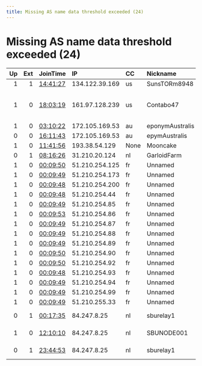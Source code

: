 ```yaml
---
title: Missing AS name data threshold exceeded (24)
---
```


# Missing AS name data threshold exceeded (24)

|   Up |   Ext | JoinTime                                                                                            | IP             | CC   | Nickname        |   ORp |   Dirp | Version   | Contact                   | OS                           |   eFamMembers |
|-----:|------:|:----------------------------------------------------------------------------------------------------|:---------------|:-----|:----------------|------:|-------:|:----------|:--------------------------|:-----------------------------|--------------:|
|    1 |     1 | [14:41:27](https://metrics.torproject.org/rs.html#details/D123DC1C4BC09E5E7245364A7E0479E6D3838882) | 134.122.39.169 | us   | SunsTORm8948    |   443 |      0 | 0.4.5.6   | sunrise.tor@gmail.com     | Linux                        |             1 |
|    1 |     0 | [18:03:19](https://metrics.torproject.org/rs.html#details/8D4DB17DA176E1F37DEA78D89812CDAEB229B680) | 161.97.128.239 | us   | Contabo47       |  9001 |   9030 | 0.4.5.6   | None                      | Windows Server 2012 or later |             1 |
|    1 |     0 | [03:10:22](https://metrics.torproject.org/rs.html#details/931077B42E06950586C93B2B4486322AC6684EAF) | 172.105.169.53 | au   | eponymAustralis |   443 |      0 | 0.4.5.6   | tutela australis a.t prot | Linux                        |             1 |
|    0 |     0 | [16:11:43](https://metrics.torproject.org/rs.html#details/C65A1CC592BF1C77D7DEE74A54D4CFB353D1B531) | 172.105.169.53 | au   | epymAustralis   |   443 |      0 | 0.4.5.6   | tutela australis a.t pro  | Linux                        |             1 |
|    1 |     0 | [11:41:56](https://metrics.torproject.org/rs.html#details/C1C239582DDDA2DFCE674D365861FB2C1A96D8B9) | 193.38.54.129  | None | Mooncake        |  9001 |   9030 | 0.4.5.6   | id@i.onion                | Linux                        |             2 |
|    0 |     1 | [08:16:26](https://metrics.torproject.org/rs.html#details/A5066CC117060FF8675A1F1D581299F59C42947C) | 31.210.20.124  | nl   | GarloidFarm     |  9001 |     80 | 0.4.5.6   | glowniggersgfys           | Linux                        |             1 |
|    1 |     0 | [00:09:50](https://metrics.torproject.org/rs.html#details/8CBC7F039660547DFA4588485984770061FAEF53) | 51.210.254.125 | fr   | Unnamed         |   443 |     80 | 0.4.4.7   | None                      | Linux                        |             1 |
|    1 |     0 | [00:09:49](https://metrics.torproject.org/rs.html#details/54D294252A5EB2B15629737DDC317A185A11F60D) | 51.210.254.173 | fr   | Unnamed         |   443 |     80 | 0.4.4.7   | None                      | Linux                        |             1 |
|    1 |     0 | [00:09:48](https://metrics.torproject.org/rs.html#details/78881ECDF5B9177906B121851CEBD16099971EF0) | 51.210.254.200 | fr   | Unnamed         |   443 |     80 | 0.4.4.7   | None                      | Linux                        |             1 |
|    1 |     0 | [00:09:48](https://metrics.torproject.org/rs.html#details/339383B83E84C397A5A561845A403F7D17FD593F) | 51.210.254.44  | fr   | Unnamed         |   443 |     80 | 0.4.4.7   | None                      | Linux                        |             1 |
|    1 |     0 | [00:09:49](https://metrics.torproject.org/rs.html#details/F6B6F596411A0B67121603517F877B8A99C2F495) | 51.210.254.85  | fr   | Unnamed         |   443 |     80 | 0.4.4.7   | None                      | Linux                        |             1 |
|    1 |     0 | [00:09:53](https://metrics.torproject.org/rs.html#details/832D2A103F1D6DE03D398B18B54CFA1EE9928FB9) | 51.210.254.86  | fr   | Unnamed         |   443 |     80 | 0.4.4.7   | None                      | Linux                        |             1 |
|    1 |     0 | [00:09:49](https://metrics.torproject.org/rs.html#details/319D8349C6FCDB11139B4D3A3525B794CE488EB6) | 51.210.254.87  | fr   | Unnamed         |   443 |     80 | 0.4.4.7   | None                      | Linux                        |             1 |
|    1 |     0 | [00:09:49](https://metrics.torproject.org/rs.html#details/E619ABEF6A99831B890ABDAFD6C610F7500522CB) | 51.210.254.88  | fr   | Unnamed         |   443 |     80 | 0.4.4.7   | None                      | Linux                        |             1 |
|    1 |     0 | [00:09:49](https://metrics.torproject.org/rs.html#details/E8EF43AB40618BF72AC528841D21D8B404D0C97C) | 51.210.254.89  | fr   | Unnamed         |   443 |     80 | 0.4.4.7   | None                      | Linux                        |             1 |
|    1 |     0 | [00:09:50](https://metrics.torproject.org/rs.html#details/4B0772AD298D6083AC5907070661670ECAE219B1) | 51.210.254.90  | fr   | Unnamed         |   443 |     80 | 0.4.4.7   | None                      | Linux                        |             1 |
|    1 |     0 | [00:09:50](https://metrics.torproject.org/rs.html#details/243BA1044071130A9E9358B78B6B09F046236541) | 51.210.254.92  | fr   | Unnamed         |   443 |     80 | 0.4.4.7   | None                      | Linux                        |             1 |
|    1 |     0 | [00:09:48](https://metrics.torproject.org/rs.html#details/10DC913CFE254AAE5D8BEC398C1374F871F62D2B) | 51.210.254.93  | fr   | Unnamed         |   443 |     80 | 0.4.4.7   | None                      | Linux                        |             1 |
|    1 |     0 | [00:09:49](https://metrics.torproject.org/rs.html#details/F8EC7ED6B43A9893427BDAB2B3D797629ED940BC) | 51.210.254.94  | fr   | Unnamed         |   443 |     80 | 0.4.4.7   | None                      | Linux                        |             1 |
|    1 |     0 | [00:09:49](https://metrics.torproject.org/rs.html#details/E5E7A751960A441E513A7B3CB6AD064442AB5813) | 51.210.254.99  | fr   | Unnamed         |   443 |     80 | 0.4.4.7   | None                      | Linux                        |             1 |
|    1 |     0 | [00:09:49](https://metrics.torproject.org/rs.html#details/9D50769F93C1C50690ADBADBFFA3B40C8F80F3DD) | 51.210.255.33  | fr   | Unnamed         |   443 |     80 | 0.4.4.7   | None                      | Linux                        |             1 |
|    0 |     1 | [00:17:35](https://metrics.torproject.org/rs.html#details/2630DC92863AC5EB5851BC5946B8B43546BF8B17) | 84.247.8.25    | nl   | sburelay1       |  9001 |     80 | 0.4.5.6   | sbutorrelay at gmail dot  | Linux                        |             1 |
|    1 |     0 | [12:10:10](https://metrics.torproject.org/rs.html#details/55EA59F36468D4E3C4472F2A862CED458C7B1193) | 84.247.8.25    | nl   | SBUNODE001      |  9001 |      0 | 0.4.5.6   | sbutorrelay at gmail dot  | Linux                        |             1 |
|    0 |     1 | [23:44:53](https://metrics.torproject.org/rs.html#details/E29D73C1E468087D337B2C238D9D48887C47C2CE) | 84.247.8.25    | nl   | sburelay1       |  9001 |     80 | 0.4.5.6   | sbutorrelay at gmail dot  | Linux                        |             1 |
